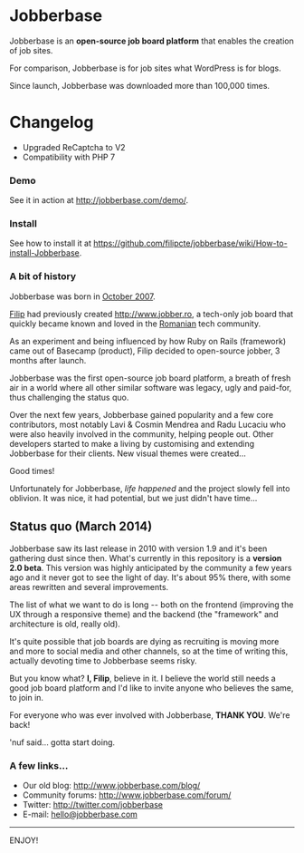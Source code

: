 Jobberbase
==========

Jobberbase is an **open-source job board platform** that enables the creation of job sites. 

For comparison, Jobberbase is for job sites what WordPress is for blogs.

Since launch, Jobberbase was downloaded more than 100,000 times.

Changelog
==========
* Upgraded ReCaptcha to V2
* Compatibility with PHP 7

### Demo

See it in action at http://jobberbase.com/demo/.


### Install

See how to install it at https://github.com/filipcte/jobberbase/wiki/How-to-install-Jobberbase.


### A bit of history

Jobberbase was born in [October 2007](https://github.com/filipcte/jobberbase/wiki/Changelog#wiki-version-10-10202007).

[Filip](http://www.filipcte.com) had previously created http://www.jobber.ro, a tech-only job board that quickly became known and loved in the [Romanian](http://en.wikipedia.org/wiki/Romania) tech community. 

As an experiment and being influenced by how Ruby on Rails (framework) came out of Basecamp (product), Filip decided to open-source jobber, 3 months after launch.

Jobberbase was the first open-source job board platform, a breath of fresh air in a world where all other similar software was legacy, ugly and paid-for, thus challenging the status quo.

Over the next few years, Jobberbase gained popularity and a few core contributors, most notably Lavi & Cosmin Mendrea and Radu Lucaciu who were also heavily involved in the community, helping people out. Other developers started to make a living by customising and extending Jobberbase for their clients. New visual themes were created...

Good times!

Unfortunately for Jobberbase, *life happened* and the project slowly fell into oblivion. It was nice, it had potential, but we just didn't have time...


## Status quo (March 2014)

Jobberbase saw its last release in 2010 with version 1.9 and it's been gathering dust since then.
What's currently in this repository is a **version 2.0 beta**. This version was highly anticipated by the community a few years ago and it never got to see the light of day.
It's about 95% there, with some areas rewritten and several improvements.

The list of what we want to do is long -- both on the frontend (improving the UX through a responsive theme) and the backend (the "framework" and architecture is old, really old).

It's quite possible that job boards are dying as recruiting is moving more and more to social media and other channels, so at the time of writing this, actually devoting time to Jobberbase seems risky. 

But you know what? **I, Filip**, believe in it. I believe the world still needs a good job board platform and I'd like to invite anyone who believes the same, to join in. 

For everyone who was ever involved with Jobberbase, **THANK YOU**. We're back!

'nuf said... gotta start doing.


### A few links...

* Our old blog: http://www.jobberbase.com/blog/
* Community forums: http://www.jobberbase.com/forum/
* Twitter: http://twitter.com/jobberbase
* E-mail: hello@jobberbase.com

***

ENJOY!

